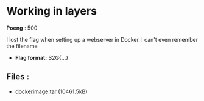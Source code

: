 # Working in layers
**Poeng** : 500

I lost the flag when setting up a webserver in Docker. I can't even remember the filename


- **Flag format:** S2G{...}

## Files : 

 - [dockerimage.tar](./dockerimage.tar) (10461.5kB)